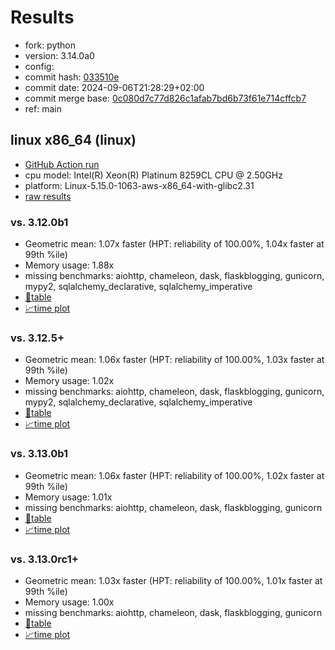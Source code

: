 # Results

- fork: python
- version: 3.14.0a0
- config: 
- commit hash: [033510e](https://github.com/python/cpython/commit/033510e)
- commit date: 2024-09-06T21:28:29+02:00
- commit merge base: [0c080d7c77d826c1afab7bd6b73f61e714cffcb7](https://github.com/python/cpython/commit/0c080d7c77d826c1afab7bd6b73f61e714cffcb7)
- ref: main

## linux x86_64 (linux)

- [GitHub Action run](https://github.com/facebookexperimental/free-threading-benchmarking/actions/runs/10741283179)
- cpu model: Intel(R) Xeon(R) Platinum 8259CL CPU @ 2.50GHz
- platform: Linux-5.15.0-1063-aws-x86_64-with-glibc2.31
- [raw results](bm-20240906-linux-x86_64-python-main-3.14.0a0-033510e.json)

### vs. 3.12.0b1

- Geometric mean: 1.07x faster (HPT: reliability of 100.00%, 1.04x faster at 99th %ile)
- Memory usage: 1.88x
- missing benchmarks: aiohttp, chameleon, dask, flaskblogging, gunicorn, mypy2, sqlalchemy_declarative, sqlalchemy_imperative
- [📄table](bm-20240906-linux-x86_64-python-main-3.14.0a0-033510e-vs-3.12.0b1.md)
- [📈time plot](bm-20240906-linux-x86_64-python-main-3.14.0a0-033510e-vs-3.12.0b1.svg)

### vs. 3.12.5+

- Geometric mean: 1.06x faster (HPT: reliability of 100.00%, 1.03x faster at 99th %ile)
- Memory usage: 1.02x
- missing benchmarks: aiohttp, chameleon, dask, flaskblogging, gunicorn, mypy2, sqlalchemy_declarative, sqlalchemy_imperative
- [📄table](bm-20240906-linux-x86_64-python-main-3.14.0a0-033510e-vs-3.12.5%2B.md)
- [📈time plot](bm-20240906-linux-x86_64-python-main-3.14.0a0-033510e-vs-3.12.5%2B.svg)

### vs. 3.13.0b1

- Geometric mean: 1.06x faster (HPT: reliability of 100.00%, 1.02x faster at 99th %ile)
- Memory usage: 1.01x
- missing benchmarks: aiohttp, chameleon, dask, flaskblogging, gunicorn
- [📄table](bm-20240906-linux-x86_64-python-main-3.14.0a0-033510e-vs-3.13.0b1.md)
- [📈time plot](bm-20240906-linux-x86_64-python-main-3.14.0a0-033510e-vs-3.13.0b1.svg)

### vs. 3.13.0rc1+

- Geometric mean: 1.03x faster (HPT: reliability of 100.00%, 1.01x faster at 99th %ile)
- Memory usage: 1.00x
- missing benchmarks: aiohttp, chameleon, dask, flaskblogging, gunicorn
- [📄table](bm-20240906-linux-x86_64-python-main-3.14.0a0-033510e-vs-3.13.0rc1%2B.md)
- [📈time plot](bm-20240906-linux-x86_64-python-main-3.14.0a0-033510e-vs-3.13.0rc1%2B.svg)

